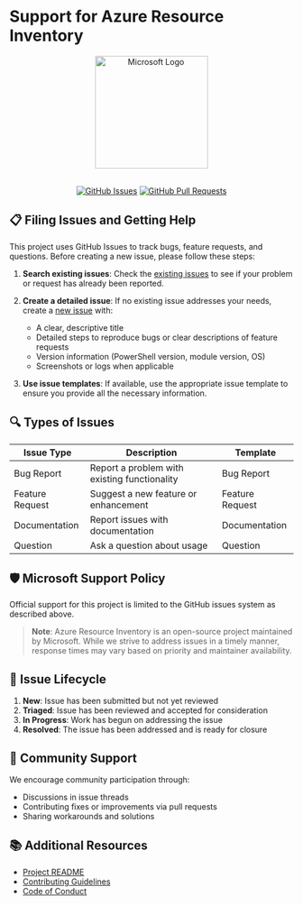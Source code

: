 # Support for Azure Resource Inventory

<div align="center">
  <img src="https://upload.wikimedia.org/wikipedia/commons/thumb/4/44/Microsoft_logo.svg/512px-Microsoft_logo.svg.png" alt="Microsoft Logo" width="200">
  <br><br>
  <p>
    <a href="https://github.com/microsoft/ARI/issues"><img src="https://img.shields.io/github/issues/microsoft/ARI" alt="GitHub Issues"></a>
    <a href="https://github.com/microsoft/ARI/pulls"><img src="https://img.shields.io/github/issues-pr/microsoft/ARI" alt="GitHub Pull Requests"></a>
  </p>
</div>

## 📋 Filing Issues and Getting Help

This project uses GitHub Issues to track bugs, feature requests, and questions. Before creating a new issue, please follow these steps:

1. **Search existing issues**: Check the [existing issues](https://github.com/microsoft/ARI/issues) to see if your problem or request has already been reported.

2. **Create a detailed issue**: If no existing issue addresses your needs, create a [new issue](https://github.com/microsoft/ARI/issues/new) with:
   - A clear, descriptive title
   - Detailed steps to reproduce bugs or clear descriptions of feature requests
   - Version information (PowerShell version, module version, OS)
   - Screenshots or logs when applicable

3. **Use issue templates**: If available, use the appropriate issue template to ensure you provide all the necessary information.

## 🔍 Types of Issues

| Issue Type | Description | Template |
|------------|-------------|----------|
| Bug Report | Report a problem with existing functionality | Bug Report |
| Feature Request | Suggest a new feature or enhancement | Feature Request |
| Documentation | Report issues with documentation | Documentation |
| Question | Ask a question about usage | Question |

## 🛡️ Microsoft Support Policy

Official support for this project is limited to the GitHub issues system as described above.

> **Note**: Azure Resource Inventory is an open-source project maintained by Microsoft. While we strive to address issues in a timely manner, response times may vary based on priority and maintainer availability.

## 🔄 Issue Lifecycle

1. **New**: Issue has been submitted but not yet reviewed
2. **Triaged**: Issue has been reviewed and accepted for consideration
3. **In Progress**: Work has begun on addressing the issue
4. **Resolved**: The issue has been addressed and is ready for closure

## 💬 Community Support

We encourage community participation through:

- Discussions in issue threads
- Contributing fixes or improvements via pull requests
- Sharing workarounds and solutions

## 📚 Additional Resources

- [Project README](README.md)
- [Contributing Guidelines](CONTRIBUTING.md)
- [Code of Conduct](CODE_OF_CONDUCT.md)
